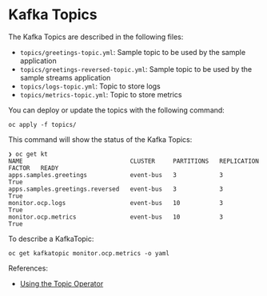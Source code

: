 # Kafka Topics

The Kafka Topics are described in the following files:

* ```topics/greetings-topic.yml```: Sample topic to be used by the sample application
* ```topics/greetings-reversed-topic.yml```: Sample topic to be used by the sample streams application
* ```topics/logs-topic.yml```: Topic to store logs
* ```topics/metrics-topic.yml```: Topic to store metrics

You can deploy or update the topics with the following command:

```shell
oc apply -f topics/
```

This command will show the status of the Kafka Topics:

```shell
❯ oc get kt
NAME                              CLUSTER     PARTITIONS   REPLICATION FACTOR   READY
apps.samples.greetings            event-bus   3            3                    True
apps.samples.greetings.reversed   event-bus   3            3                    True
monitor.ocp.logs                  event-bus   10           3                    True
monitor.ocp.metrics               event-bus   10           3                    True
```

To describe a KafkaTopic:

```shell
oc get kafkatopic monitor.ocp.metrics -o yaml
```

References:

* [Using the Topic Operator](https://strimzi.io/docs/operators/latest/using.html#using-the-topic-operator-str)
